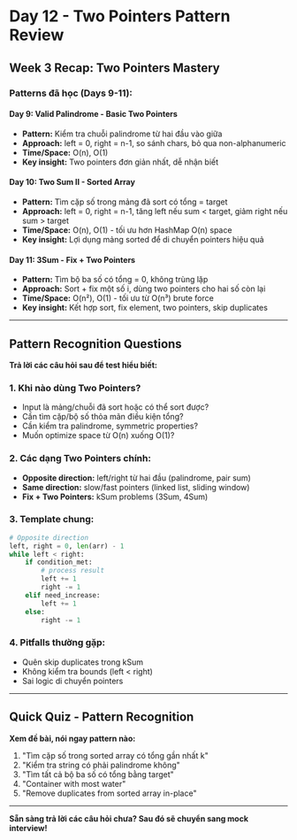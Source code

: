# Day 12 - Two Pointers Pattern Review

## Week 3 Recap: Two Pointers Mastery

### Patterns đã học (Days 9-11):

#### **Day 9: Valid Palindrome - Basic Two Pointers**
- **Pattern:** Kiểm tra chuỗi palindrome từ hai đầu vào giữa
- **Approach:** left = 0, right = n-1, so sánh chars, bỏ qua non-alphanumeric
- **Time/Space:** O(n), O(1)
- **Key insight:** Two pointers đơn giản nhất, dễ nhận biết

#### **Day 10: Two Sum II - Sorted Array**
- **Pattern:** Tìm cặp số trong mảng đã sort có tổng = target
- **Approach:** left = 0, right = n-1, tăng left nếu sum < target, giảm right nếu sum > target
- **Time/Space:** O(n), O(1) - tối ưu hơn HashMap O(n) space
- **Key insight:** Lợi dụng mảng sorted để di chuyển pointers hiệu quả

#### **Day 11: 3Sum - Fix + Two Pointers**
- **Pattern:** Tìm bộ ba số có tổng = 0, không trùng lặp
- **Approach:** Sort + fix một số i, dùng two pointers cho hai số còn lại
- **Time/Space:** O(n²), O(1) - tối ưu từ O(n³) brute force
- **Key insight:** Kết hợp sort, fix element, two pointers, skip duplicates

---

## Pattern Recognition Questions

**Trả lời các câu hỏi sau để test hiểu biết:**

### 1. Khi nào dùng Two Pointers?
- Input là mảng/chuỗi đã sort hoặc có thể sort được?
- Cần tìm cặp/bộ số thỏa mãn điều kiện tổng?
- Cần kiểm tra palindrome, symmetric properties?
- Muốn optimize space từ O(n) xuống O(1)?

### 2. Các dạng Two Pointers chính:
- **Opposite direction:** left/right từ hai đầu (palindrome, pair sum)
- **Same direction:** slow/fast pointers (linked list, sliding window)
- **Fix + Two Pointers:** kSum problems (3Sum, 4Sum)

### 3. Template chung:
```python
# Opposite direction
left, right = 0, len(arr) - 1
while left < right:
    if condition_met:
        # process result
        left += 1
        right -= 1
    elif need_increase:
        left += 1
    else:
        right -= 1
```

### 4. Pitfalls thường gặp:
- Quên skip duplicates trong kSum
- Không kiểm tra bounds (left < right)
- Sai logic di chuyển pointers

---

## Quick Quiz - Pattern Recognition

**Xem đề bài, nói ngay pattern nào:**

1. "Tìm cặp số trong sorted array có tổng gần nhất k"
2. "Kiểm tra string có phải palindrome không"  
3. "Tìm tất cả bộ ba số có tổng bằng target"
4. "Container with most water"
5. "Remove duplicates from sorted array in-place"

---

**Sẵn sàng trả lời các câu hỏi chưa? Sau đó sẽ chuyển sang mock interview!**